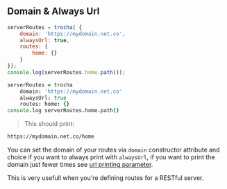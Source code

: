## Domain & Always Url
```javascript
serverRoutes = trocha( {
	domain: 'https://mydomain.net.co',
	alwaysUrl: true,
	routes: {
		home: {}
	}
});
console.log(serverRoutes.home.path());
```

```coffeescript
serverRoutes = trocha
	domain: 'https://mydomain.net.co'
	alwaysUrl: true
	routes: home: {}
console.log serverRoutes.home.path()
```
> This should print:

```bash
https://mydomain.net.co/home
```

You can set the domain of your routes via `domain` constructor attribute and choice if you want to always print with `alwaysUrl`, if you want to print the domain just fewer times see [url printing parameter](#url).

This is very usefull when you're defining routes for a RESTful server.

